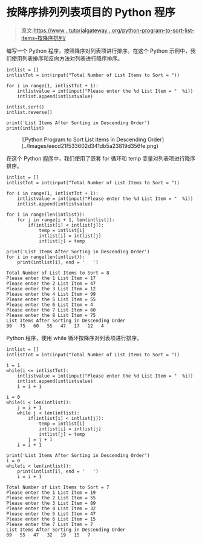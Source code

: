 # 按降序排列列表项目的 Python 程序

> 原文:[https://www . tutorialgateway . org/python-program-to-sort-list-items-按降序排列/](https://www.tutorialgateway.org/python-program-to-sort-list-items-in-descending-order/)

编写一个 Python 程序，按照降序对列表项进行排序。在这个 Python 示例中，我们使用列表排序和反向方法对列表进行降序排序。

```
intlist = []
intlistTot = int(input("Total Number of List Items to Sort = "))

for i in range(1, intlistTot + 1):
    intlistvalue = int(input("Please enter the %d List Item = "  %i))
    intlist.append(intlistvalue)

intlist.sort()
intlist.reverse()

print('List Items After Sorting in Descending Order')
print(intlist)
```

<figure class="wp-block-image size-large">![Python Program to Sort List Items in Descending Order](../Images/eecd21f533602d341db5a23819d356fe.png)</figure>

在这个 Python [程序](https://www.tutorialgateway.org/python-programming-examples/)中，我们使用了嵌套 for 循环和 temp 变量对列表项进行降序排序。

```
intlist = []
intlistTot = int(input("Total Number of List Items to Sort = "))

for i in range(1, intlistTot + 1):
    intlistvalue = int(input("Please enter the %d List Item = "  %i))
    intlist.append(intlistvalue)

for i in range(len(intlist)):
    for j in range(i + 1, len(intlist)):
        if(intlist[i] < intlist[j]):
            temp = intlist[i]
            intlist[i] = intlist[j]
            intlist[j] = temp

print('List Items After Sorting in Descending Order')
for i in range(len(intlist)):
    print(intlist[i], end = '   ')
```

```
Total Number of List Items to Sort = 8
Please enter the 1 List Item = 17
Please enter the 2 List Item = 47
Please enter the 3 List Item = 12
Please enter the 4 List Item = 99
Please enter the 5 List Item = 55
Please enter the 6 List Item = 4
Please enter the 7 List Item = 60
Please enter the 8 List Item = 75
List Items After Sorting in Descending Order
99   75   60   55   47   17   12   4 
```

Python 程序，使用 while 循环按降序对列表项进行排序。

```
intlist = []
intlistTot = int(input("Total Number of List Items to Sort = "))

i = 1
while(i <= intlistTot):
    intlistvalue = int(input("Please enter the %d List Item = "  %i))
    intlist.append(intlistvalue)
    i = i + 1

i = 0
while(i < len(intlist)):
    j = i + 1
    while j < len(intlist):
        if(intlist[i] < intlist[j]):
            temp = intlist[i]
            intlist[i] = intlist[j]
            intlist[j] = temp
        j = j + 1
    i = i + 1

print('List Items After Sorting in Descending Order')
i = 0
while(i < len(intlist)):
    print(intlist[i], end = '   ')
    i = i + 1
```

```
Total Number of List Items to Sort = 7
Please enter the 1 List Item = 19
Please enter the 2 List Item = 55
Please enter the 3 List Item = 89
Please enter the 4 List Item = 32
Please enter the 5 List Item = 47
Please enter the 6 List Item = 15
Please enter the 7 List Item = 7
List Items After Sorting in Descending Order
89   55   47   32   19   15   7 
```
